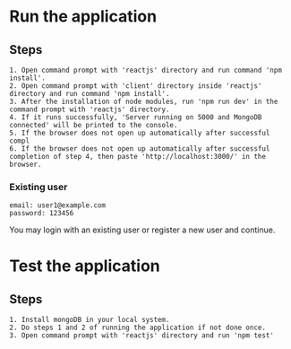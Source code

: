 # Run the application

## Steps

```
1. Open command prompt with 'reactjs' directory and run command 'npm install'.
2. Open command prompt with 'client' directory inside 'reactjs' directory and run command 'npm install'.
3. After the installation of node modules, run 'npm run dev' in the command prompt with 'reactjs' directory.
4. If it runs successfully, 'Server running on 5000 and MongoDB connected' will be printed to the console.
5. If the browser does not open up automatically after successful compl
6. If the browser does not open up automatically after successful completion of step 4, then paste 'http://localhost:3000/' in the browser.
```

### Existing user

```
email: user1@example.com
password: 123456
```

You may login with an existing user or register a new user and continue.

# Test the application

## Steps

```
1. Install mongoDB in your local system.
2. Do steps 1 and 2 of running the application if not done once.
3. Open command prompt with 'reactjs' directory and run 'npm test'
```
